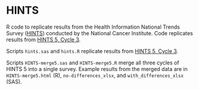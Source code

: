 # HINTS
R code to replicate results from the Health Information National Trends Survey ([HINTS](https://hints.cancer.gov/)) conducted by the National Cancer Institute. Code replicates results from [HINTS 5, Cycle 3](https://hints.cancer.gov/data/download-data.aspx).

Scripts `hints.sas` and `hints.R` replicate results from [HINTS 5, Cycle 3](https://hints.cancer.gov/data/download-data.aspx).

Scripts `HINTS-merge5.sas` and `HINTS-merge5.R` merge all three cycles of HINTS 5 into a single survey. Example results from the merged data are in `HINTS-merge5.html` (R),  `no-differences_xlsx`, and `with_differences_xlsx` (SAS).

